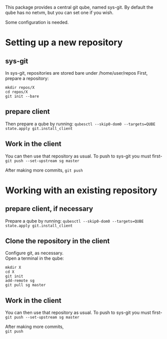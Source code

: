 This package provides a central git qube, named sys-git.
By default the qube has no netvm, but you can set one if you wish.

Some configuration is needed.

# Setting up a new repository

## sys-git
In sys-git, repositories are stored bare under /home/user/repos
First, prepare a repository:
```
mkdir repos/X
cd repos/X
git init --bare
```

## prepare client
Then prepare a qube by running:
`qubesctl --skip0-dom0 --targets=QUBE state.apply git.install_client`

## Work in the client
You can then use that repository as usual.
To push to sys-git you must first-  
`git push --set-upstream sg master`

After making more commits,
`git push `

# Working with an existing repository

## prepare client, if necessary
Prepare a qube by running:
`qubesctl --skip0-dom0 --targets=QUBE state.apply git.install_client`

## Clone the repository in the client
Configure git, as necessary.  
Open a terminal in the qube:
```
mkdir X
cd X
git init
add-remote sg
git pull sg master
```

## Work in the client
You can then use that repository as usual.
To push to sys-git you must first-  
`git push --set-upstream sg master`

After making more commits,  
`git push `




